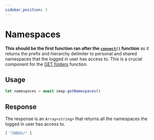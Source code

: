 ```yaml
---
sidebar_position: 3
---
```


# Namespaces

**This should be the first function ran after the [`connect()`](./init) function** as it returns the prefix and hierarchy delimiter to personal and shared namespaces that the logged in user has access to. This is a crucial component for the [GET folders](#) function.

## Usage

```ts
let namespaces = await imap.getNamespaces()
```

## Response

The response is an `Array<string>` that returns all the namespaces the logged in user has access to.

```ts
[ "INBOX/" ]
```
